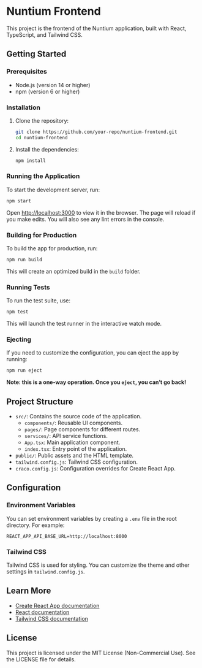 # Nuntium Frontend

This project is the frontend of the Nuntium application, built with React, TypeScript, and Tailwind CSS.

## Getting Started

### Prerequisites

- Node.js (version 14 or higher)
- npm (version 6 or higher)

### Installation

1. Clone the repository:
   ```sh
   git clone https://github.com/your-repo/nuntium-frontend.git
   cd nuntium-frontend
   ```

2. Install the dependencies:
   ```sh
   npm install
   ```

### Running the Application

To start the development server, run:
```sh
npm start
```
Open [http://localhost:3000](http://localhost:3000) to view it in the browser. The page will reload if you make edits. You will also see any lint errors in the console.

### Building for Production

To build the app for production, run:

```sh
npm run build
```

This will create an optimized build in the `build` folder.

### Running Tests

To run the test suite, use:

```sh
npm test
```

This will launch the test runner in the interactive watch mode.

### Ejecting

If you need to customize the configuration, you can eject the app by running:

```sh
npm run eject
```

**Note: this is a one-way operation. Once you `eject`, you can’t go back!**

## Project Structure

- `src/`: Contains the source code of the application.
  - `components/`: Reusable UI components.
  - `pages/`: Page components for different routes.
  - `services/`: API service functions.
  - `App.tsx`: Main application component.
  - `index.tsx`: Entry point of the application.
- `public/`: Public assets and the HTML template.
- `tailwind.config.js`: Tailwind CSS configuration.
- `craco.config.js`: Configuration overrides for Create React App.

## Configuration

### Environment Variables

You can set environment variables by creating a `.env` file in the root directory. For example:
    
```
REACT_APP_API_BASE_URL=http://localhost:8000
```


### Tailwind CSS

Tailwind CSS is used for styling. You can customize the theme and other settings in `tailwind.config.js`.

## Learn More

- [Create React App documentation](https://facebook.github.io/create-react-app/docs/getting-started)
- [React documentation](https://reactjs.org/)
- [Tailwind CSS documentation](https://tailwindcss.com/docs)

## License

This project is licensed under the MIT License (Non-Commercial Use). See the LICENSE file for details.